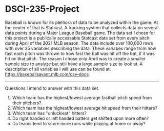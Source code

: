 # DSCI-235-Project

Baseball is known for its plethora of data to be analyzed within the game. At the center of that is Statcast. A tracking system that collects data on several data points during a Major League Baseball game. The data set I chose for this project is a publically accessable Statcast data set from every pitch during April of the 2021 MLB season. The data include over 100,000 rows with over 35 variables describing the data. These variabes range from how fast each pitch was thrown to how fast the ball was hit off the bat, if it was hit on that pitch. The reason I chose only April was to create a smaller sample size tp analyze but still have a large sample size to look at. A description of all variables I will use can be found at: https://baseballsavant.mlb.com/csv-docs

------
Questions I intend to answer with this data set.
1. Which team has the highest/lowest average fastball pitch speed from their pitchers?
2. Which team has the highest/lowest average hit speed from their hitters?
3. Which team has "unluckiest" hitters? 
4. Do right handed or left handed batters get shifted upon more often? 
5. Do teams tend to score more runs while playing at home or away?
